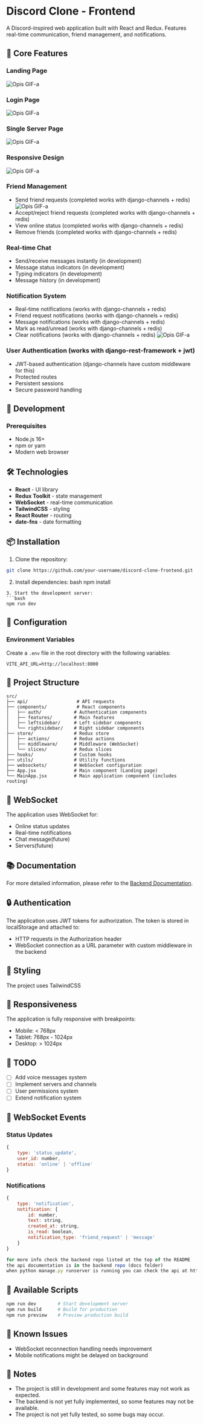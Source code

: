 # Discord Clone - Frontend

A Discord-inspired web application built with React and Redux. Features real-time communication, friend management, and notifications.

## 🌟 Core Features

### Landing Page
![Opis GIF-a](./src/assets/chat-app-1.gif)

### Login Page
![Opis GIF-a](./src/assets/chat-app-2.gif)

### Single Server Page
![Opis GIF-a](./src/assets/chat-app-3.gif)

### Responsive Design
![Opis GIF-a](./src/assets/chat-app-4.gif)


### Friend Management
- Send friend requests (completed works with django-channels + redis)
![Opis GIF-a](./src/assets/chat-gpt.gif)
- Accept/reject friend requests (completed works with django-channels + redis)
- View online status (completed works with django-channels + redis)
- Remove friends (completed works with django-channels + redis)


### Real-time Chat
- Send/receive messages instantly   (in development)
- Message status indicators          (in development)
- Typing indicators                 (in development)
- Message history                  (in development)

### Notification System
- Real-time notifications           (works with django-channels + redis)
- Friend request notifications       (works with django-channels + redis)
- Message notifications              (works with django-channels + redis)
- Mark as read/unread                (works with django-channels + redis)
- Clear notifications                (works with django-channels + redis)
![Opis GIF-a](./src/assets/chat-app-5.gif)


### User Authentication      (works with django-rest-framework + jwt)
- JWT-based authentication   (django-channels have custom middleware for this)
- Protected routes
- Persistent sessions
- Secure password handling

## 🔧 Development

### Prerequisites
- Node.js 16+
- npm or yarn
- Modern web browser


## 🛠️ Technologies

- **React** - UI library
- **Redux Toolkit** - state management
- **WebSocket** - real-time communication
- **TailwindCSS** - styling
- **React Router** - routing
- **date-fns** - date formatting

## 📦 Installation

1. Clone the repository:
```bash
git clone https://github.com/your-username/discord-clone-frontend.git
```
2. Install dependencies:
bash
npm install
```
3. Start the development server:
```bash
npm run dev
```
## 🔧 Configuration

### Environment Variables

Create a `.env` file in the root directory with the following variables:

```
VITE_API_URL=http://localhost:8000
```

## 📁 Project Structure

```
src/
├── api/                  # API requests
├── components/           # React components
│   ├── auth/            # Authentication components
│   ├── features/        # Main features
│   ├── leftsidebar/     # Left sidebar components
│   └── rightsidebar/    # Right sidebar components
├── store/               # Redux store
│   ├── actions/         # Redux actions
│   ├── middleware/      # Middleware (WebSocket)
│   └── slices/          # Redux slices
├── hooks/               # Custom hooks
├── utils/               # Utility functions
├── websockets/          # WebSocket configuration
├── App.jsx              # Main component (Landing page)
└── MainApp.jsx          # Main application component (includes routing)
```


## 🔌 WebSocket

The application uses WebSocket for:
- Online status updates
- Real-time notifications
- Chat message(future)
- Servers(future)

## 📚 Documentation

For more detailed information, please refer to the [Backend Documentation](https://github.com/no-ppp/discord-clone-backend/docs).

## 🔒 Authentication

The application uses JWT tokens for authorization. The token is stored in localStorage and attached to:
- HTTP requests in the Authorization header
- WebSocket connection as a URL parameter with custom middleware in the backend

## 🎨 Styling

The project uses TailwindCSS

## 📱 Responsiveness

The application is fully responsive with breakpoints:
- Mobile: < 768px
- Tablet: 768px - 1024px
- Desktop: > 1024px

## 📝 TODO

- [ ] Add voice messages system
- [ ] Implement servers and channels
- [ ] User permissions system
- [ ] Extend notification system

## 🔌 WebSocket Events

### Status Updates
```javascript
{
    type: 'status_update',
    user_id: number,
    status: 'online' | 'offline'
}
```

### Notifications
```javascript
{
    type: 'notification',
    notification: {
        id: number,
        text: string,
        created_at: string,
        is_read: boolean,
        notification_type: 'friend_request' | 'message'
    }
}

for more info check the backend repo listed at the top of the README
the api documentation is in the backend repo (docs folder)
when python manage.py runserver is running you can check the api at http://localhost:8000/api/redoc
```

## 🚀 Available Scripts

```bash
npm run dev        # Start development server
npm run build      # Build for production
npm run preview    # Preview production build
```

## 🐛 Known Issues

- WebSocket reconnection handling needs improvement
- Mobile notifications might be delayed on background


## 📝 Notes

- The project is still in development and some features may not work as expected.
- The backend is not yet fully implemented, so some features may not be available.
- The project is not yet fully tested, so some bugs may occur.

